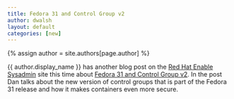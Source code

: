 ```yaml
---
title: Fedora 31 and Control Group v2  
author: dwalsh 
layout: default
categories: [new]
---
```

{% assign author = site.authors[page.author] %}

{{ author.display_name }} has another blog post on the [Red Hat Enable Sysadmin](https://www.redhat.com/sysadmin/) site this time about [Fedora 31 and Control Group v2](https://www.redhat.com/sysadmin/fedora-31-control-group-v2).  In the post Dan talks about the new version of control groups that is part of the Fedora 31 release and how it makes containers even more secure.
